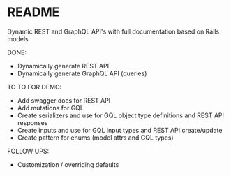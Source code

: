 # README

Dynamic REST and GraphQL API's with full documentation based on Rails models

DONE:

* Dynamically generate REST API
* Dynamically generate GraphQL API (queries)

TO TO FOR DEMO:

* Add swagger docs for REST API
* Add mutations for GQL
* Create serializers and use for GQL object type definitions and REST API responses
* Create inputs and use for GQL input types and REST API create/update
* Create pattern for enums (model attrs and GQL types)

FOLLOW UPS:

* Customization / overriding defaults
